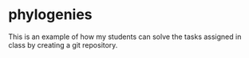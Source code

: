 # phylogenies
This is an example of how my students can solve the tasks assigned in class by creating a git repository.
